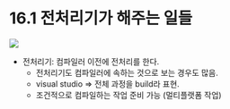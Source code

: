 # 16.1 전처리기가 해주는 일들

<img src="https://github.com/uber9ma/following_C/blob/master/images/chapter16/pre1.png?raw=true">

* 전처리기: 컴파일러 이전에 전처리를 한다.
    - 전처리기도 컴파일러에 속하는 것으로 보는 경우도 많음.
    - visual studio => 전체 과정을 build라 표현.
    - 조건적으로 컴파일하는 작업 준비 가능 (멀티플랫폼 작업)
    